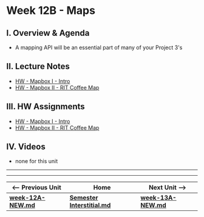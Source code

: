 # Week 12B - Maps

## I. Overview & Agenda

- A mapping API will be an essential part of many of your Project 3's

## II. Lecture Notes

- [HW - Mapbox I -  Intro](https://github.com/tonethar/IGME-330-Master/blob/master/notes/HW-mapbox-1.md)
- [HW - Mapbox II - RIT Coffee Map](https://github.com/tonethar/IGME-330-Master/blob/master/notes/HW-mapbox-2.md)

## III. HW Assignments
- [HW - Mapbox I -  Intro](https://github.com/tonethar/IGME-330-Master/blob/master/notes/HW-mapbox-1.md)
- [HW - Mapbox II - RIT Coffee Map](https://github.com/tonethar/IGME-330-Master/blob/master/notes/HW-mapbox-2.md)

## IV. Videos

- none for this unit

<hr><hr>

| <-- Previous Unit | Home | Next Unit -->
| --- | --- | --- 
| [**week-12A-NEW.md**](week-12A-NEW.md)    |  [**Semester Interstitial.md**](interstitial.md) | [**week-13A-NEW.md**](week-13A-NEW.md)
